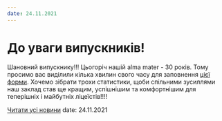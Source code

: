 ```yaml
---
date: 24.11.2021
---
```

# До уваги випускників!

Шановний випускнику!!! Цьогоріч нашій alma mater - 30 років. Тому просимо вас виділили кілька хвилин свого часу для заповнення [цієї форми](https://forms.gle/t1zoxEJsDGFVt8kV6). Хочемо зібрати трохи статистики, щоби спільними зусиллями наш заклад став ще кращим, успішнішим та комфортнішим для теперішніх і майбутніх ліцеїстів!!!!

[Читати усі новини](/news)
date: 24.11.2021
